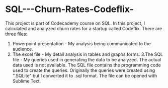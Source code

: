 # SQL---Churn-Rates-Codeflix-
This project is part of Codecademy course on SQL. In this project, I calculated and analyzed churn rates for a startup called Codeflix. There are three files:

  1) Powerpoint presentation - My analysis being communicated to the audience.
  2) The excel file - My detail analysis in tables and graphs forms.
  3.The SQL file - My queries used in generating the data to be analyzed. The actual data used is not available. The SQL file contains the programming code used to create the    queries. Originally the queries were created using ".SQLite" but I converted it to .sql format. The file can be opened with Sublime Text.
